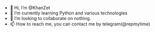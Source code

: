 - 👋 Hi, I’m @KhanZet
- 🌱 I’m currently learning Python and various technologies
- 💞️ I’m looking to collaborate on nothing.
- 📫 How to reach me, you can contact me by telegram(@repmytime)

<!---
KhanZet/KhanZet is a ✨ special ✨ repository because its `README.md` (this file) appears on your GitHub profile.
You can click the Preview link to take a look at your changes.
--->
